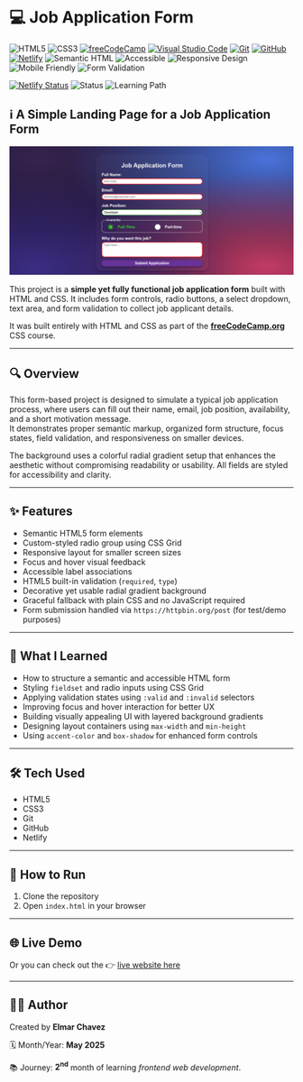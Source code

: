# 💻 Job Application Form

![HTML5](https://img.shields.io/badge/HTML5-E34F26?style=for-the-badge&logo=html5&logoColor=white)
![CSS3](https://img.shields.io/badge/CSS3-1572B6?style=for-the-badge&logo=css3&logoColor=white)
[![freeCodeCamp](https://img.shields.io/badge/freeCodeCamp-27273D?style=for-the-badge&logo=freecodecamp&logoColor=white)](https://www.freecodecamp.org/)
[![Visual Studio Code](https://img.shields.io/badge/VS%20Code-007ACC?style=for-the-badge&logo=visual-studio-code&logoColor=white)](https://code.visualstudio.com/)
[![Git](https://img.shields.io/badge/Git-F05032?style=for-the-badge&logo=git&logoColor=white)](https://git-scm.com/)
[![GitHub](https://img.shields.io/badge/GitHub-181717?style=for-the-badge&logo=github&logoColor=white)](https://github.com/)
[![Netlify](https://img.shields.io/badge/Netlify-00C7B7?style=for-the-badge&logo=netlify&logoColor=white)](https://www.netlify.com/)
![Semantic HTML](https://img.shields.io/badge/Semantic%20HTML-ff9800?style=for-the-badge)
![Accessible](https://img.shields.io/badge/Accessibility-A11Y-0052cc?style=for-the-badge)
![Responsive Design](https://img.shields.io/badge/Responsive%20Design-2196F3?style=for-the-badge&logo=responsive&logoColor=white)
![Mobile Friendly](https://img.shields.io/badge/Mobile%20Friendly-%E2%9C%85-1E293B?style=for-the-badge&logo=responsive-design&logoColor=white)
![Form Validation](https://img.shields.io/badge/Form%20Validation-Yes-green?style=for-the-badge)

[![Netlify Status](https://api.netlify.com/api/v1/badges/b990ec3d-e4b0-4425-a482-532f5623e91f/deploy-status)](https://job-application-form-fcc-jiro.netlify.app/)
![Status](https://img.shields.io/badge/status-complete-brightgreen)
![Learning Path](https://img.shields.io/badge/learning%20path-month%202-blue)

## ℹ️ A Simple Landing Page for a Job Application Form

![Screenshot of the project](./screenshot.png)

This project is a **simple yet fully functional job application form** built with HTML and CSS. It includes form controls, radio buttons, a select dropdown, text area, and form validation to collect job applicant details.

It was built entirely with HTML and CSS as part of the [**freeCodeCamp.org**](https://www.freecodecamp.org/learn/full-stack-developer/) CSS course.

---

## 🔍 Overview

This form-based project is designed to simulate a typical job application process, where users can fill out their name, email, job position, availability, and a short motivation message.  
It demonstrates proper semantic markup, organized form structure, focus states, field validation, and responsiveness on smaller devices.

The background uses a colorful radial gradient setup that enhances the aesthetic without compromising readability or usability. All fields are styled for accessibility and clarity.

---

## ✨ Features

- Semantic HTML5 form elements
- Custom-styled radio group using CSS Grid
- Responsive layout for smaller screen sizes
- Focus and hover visual feedback
- Accessible label associations
- HTML5 built-in validation (`required`, `type`)
- Decorative yet usable radial gradient background
- Graceful fallback with plain CSS and no JavaScript required
- Form submission handled via `https://httpbin.org/post` (for test/demo purposes)

---

## 🧠 What I Learned

- How to structure a semantic and accessible HTML form
- Styling `fieldset` and radio inputs using CSS Grid
- Applying validation states using `:valid` and `:invalid` selectors
- Improving focus and hover interaction for better UX
- Building visually appealing UI with layered background gradients
- Designing layout containers using `max-width` and `min-height`
- Using `accent-color` and `box-shadow` for enhanced form controls

---

## 🛠️ Tech Used

- HTML5
- CSS3
- Git
- GitHub
- Netlify

---

## 🚀 How to Run

1. Clone the repository
2. Open `index.html` in your browser

---

## 🌐 Live Demo

Or you can check out the 👉 [live website here](https://job-application-form-fcc-jiro.netlify.app//)

---

## 🧑‍💻 Author

Created by **Elmar Chavez**

🗓️ Month/Year: **May 2025**

📚 Journey: **2<sup>nd</sup>** month of learning _frontend web development_.
